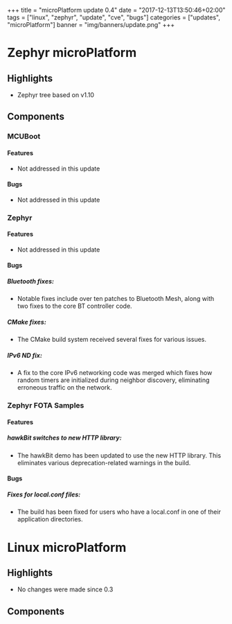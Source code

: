 +++
title = "microPlatform update 0.4"
date = "2017-12-13T13:50:46+02:00"
tags = ["linux", "zephyr", "update", "cve", "bugs"]
categories = ["updates", "microPlatform"]
banner = "img/banners/update.png"
+++

# Zephyr microPlatform

## Highlights

- Zephyr tree based on v1.10

## Components


### MCUBoot


#### Features
- Not addressed in this update

#### Bugs
- Not addressed in this update

### Zephyr


#### Features
- Not addressed in this update

#### Bugs

##### Bluetooth fixes: 
- Notable fixes include over ten patches to Bluetooth
Mesh, along with two fixes to the core BT controller
code.



##### CMake fixes: 
- The CMake build system received several fixes for
various issues.



##### IPv6 ND fix: 
- A fix to the core IPv6 networking code was merged which
fixes how random timers are initialized during neighbor
discovery, eliminating erroneous traffic on the network.



### Zephyr FOTA Samples


#### Features

##### hawkBit switches to new HTTP library: 
- The hawkBit demo has been updated to use the new HTTP
library. This eliminates various deprecation-related
warnings in the build.


#### Bugs

##### Fixes for local.conf files: 
- The build has been fixed for users who have a local.conf
in one of their application directories.


# Linux microPlatform

## Highlights

- No changes were made since 0.3

## Components


